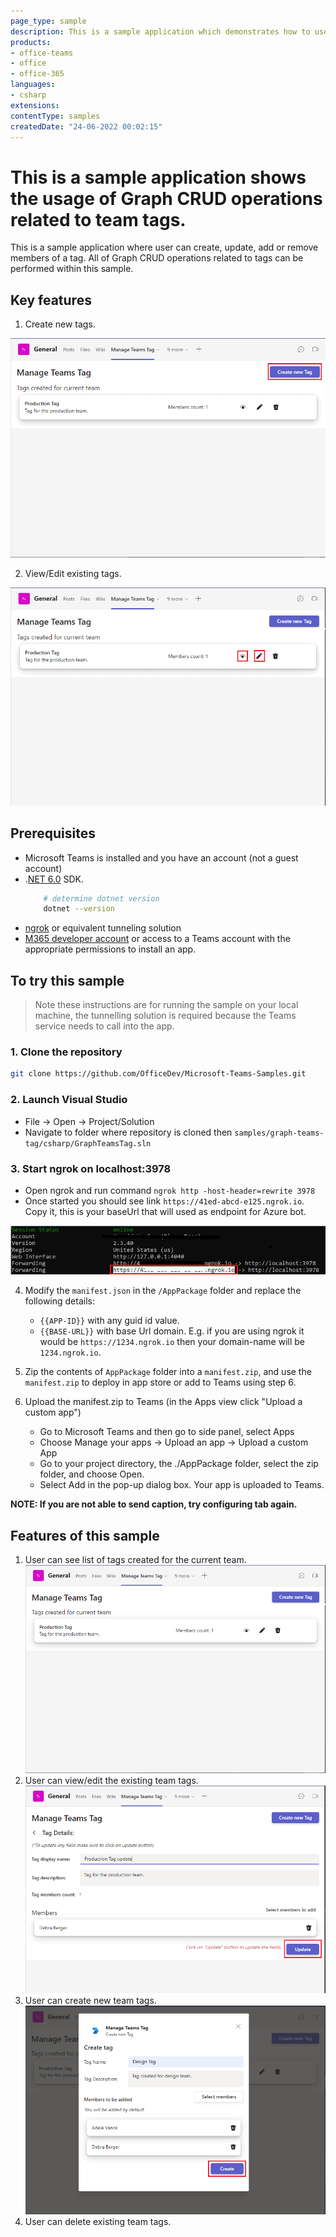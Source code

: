 ```yaml
---
page_type: sample
description: This is a sample application which demonstrates how to use CRUD Graph operations related to team tags.
products:
- office-teams
- office
- office-365
languages:
- csharp
extensions:
contentType: samples
createdDate: "24-06-2022 00:02:15"
---
```


# This is a sample application shows the usage of Graph CRUD operations related to team tags.

This is a sample application where user can create, update, add or remove members of a tag. All of Graph CRUD operations related to tags can be performed within this sample.

## Key features

1. Create new tags.

![Create new tag](GraphTeamsTag/Images/CreateTagFlow.gif)

2. View/Edit existing tags.

![View/Edit tag](GraphTeamsTag/Images/ViewOrEditTagFlow.gif)


## Prerequisites

- Microsoft Teams is installed and you have an account (not a guest account)
-  .[NET 6.0](https://dotnet.microsoft.com/en-us/download) SDK.
    ```bash
        # determine dotnet version
        dotnet --version
    ```
-  [ngrok](https://ngrok.com/) or equivalent tunneling solution
-  [M365 developer account](https://docs.microsoft.com/en-us/microsoftteams/platform/concepts/build-and-test/prepare-your-o365-tenant) or access to a Teams account with the appropriate permissions to install an app.

## To try this sample

> Note these instructions are for running the sample on your local machine, the tunnelling solution is required because
> the Teams service needs to call into the app.

### 1. Clone the repository
   ```bash
   git clone https://github.com/OfficeDev/Microsoft-Teams-Samples.git
   ```

### 2. Launch Visual Studio
   - File -> Open -> Project/Solution
   - Navigate to folder where repository is cloned then `samples/graph-teams-tag/csharp/GraphTeamsTag.sln`
    
### 3. Start ngrok on localhost:3978
- Open ngrok and run command `ngrok http -host-header=rewrite 3978` 
- Once started you should see link  `https://41ed-abcd-e125.ngrok.io`. Copy it, this is your baseUrl that will used as endpoint for Azure bot.


![Ngrok](GraphTeamsTag/Images/NgrokScreenshot.png)

4. Modify the `manifest.json` in the `/AppPackage` folder and replace the following details:
   - `{{APP-ID}}` with any guid id value.
   - `{{BASE-URL}}` with base Url domain. E.g. if you are using ngrok it would be `https://1234.ngrok.io` then your domain-name will be `1234.ngrok.io`.

5. Zip the contents of `AppPackage` folder into a `manifest.zip`, and use the `manifest.zip` to deploy in app store or add to Teams using step 6.

6. Upload the manifest.zip to Teams (in the Apps view click "Upload a custom app")
   - Go to Microsoft Teams and then go to side panel, select Apps
   - Choose Manage your apps -> Upload an app -> Upload a custom App
   - Go to your project directory, the ./AppPackage folder, select the zip folder, and choose Open.
   - Select Add in the pop-up dialog box. Your app is uploaded to Teams.

**NOTE: If you are not able to send caption, try configuring tab again.**

## Features of this sample

1. User can see list of tags created for the current team.
![Manage Tag Dashboard](GraphTeamsTag/Images/Dashboard.png)
2. User can view/edit the existing team tags.
![View/Edit Tags](GraphTeamsTag/Images/ViewOrEditTag.png)
3. User can create new team tags.
![Create new Tag](GraphTeamsTag/Images/CreateTagTaskModule.png)
4. User can delete existing team tags.
